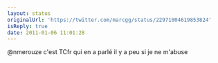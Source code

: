 ```yaml
---
layout: status
originalUrl: 'https://twitter.com/marcgg/status/22971004619853824'
isReply: true
date: 2011-01-06 11:01:28
---
```


@nmerouze c'est TCfr qui en a parlé il y a peu si je ne m'abuse
